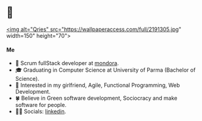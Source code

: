 # 👋

<a href="https://en.wikiquote.org/wiki/Simplicity"><img alt="Qries" src="https://wallpaperaccess.com/full/2191305.jpg" width=150" height="70">
        
<h4>Me</h4>

* 💼   Scrum fullStack developer at [mondora](https://github.com/mondora).
* 🎓   Graduating in Computer Science at University of Parma (Bachelor of Science).
* 🧐   Interested in my girlfriend, Agile, Functional Programming, Web Development.
* 🍀   Believe in Green software development, Sociocracy and make software for people.
* ✍🏻   Socials: [linkedin](https://www.linkedin.com/in/lorenzogalafassi/).
